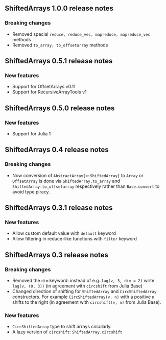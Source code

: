 ## ShiftedArrays 1.0.0 release notes

### Breaking changes

- Removed special `reduce, reduce_vec, mapreduce, mapreduce_vec` methods
- Removed `to_array, to_offsetarray` methods

## ShiftedArrays 0.5.1 release notes

### New features

- Support for OffsetArrays v0.11
- Support for RecursiveArrayTools v1

## ShiftedArrays 0.5.0 release notes

### New features

- Support for Julia 1

## ShiftedArrays 0.4 release notes

### Breaking changes

- Now conversion of `AbstractArray{<:ShiftedArray}` to `Array` or `OffsetArray` is done via `ShiftedArray.to_array` and `ShiftedArray.to_offsetarray` respectively rather than `Base.convert` to avoid type piracy.


## ShiftedArrays 0.3.1 release notes

### New features

- Allow custom default value with `default` keyword
- Allow filtering in reduce-like functions with `filter` keyword

## ShiftedArrays 0.3 release notes

### Breaking changes

- Removed the `dim` keyword: instead of e.g. `lag(v, 3, dim = 2)` write `lag(v, (0, 3))` (in agreement with `circshift` from Julia Base)
- Changed direction of shifting for `ShiftedArray` and `CircShiftedArray` constructors. For example `CircShiftedArray(v, n)` with a positive `n` shifts to the right (in agreement with `circshift(v, n)` from Julia Base).

### New features

- `CircShiftedArray` type to shift arrays circularly.
- A lazy version of `circshift`: `ShiftedArray.circshift`
